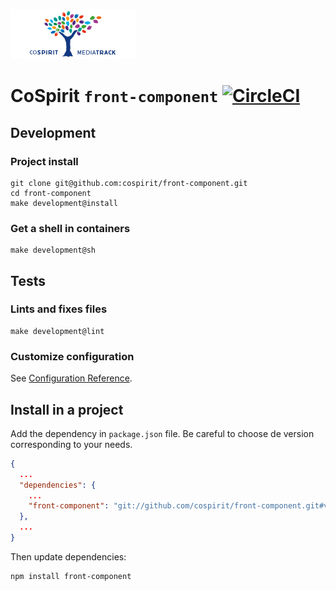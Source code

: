 ![CoSpirit](doc/logo.png)

# CoSpirit `front-component` [![CircleCI](https://circleci.com/gh/cospirit/front-component.svg?style=shield&circle-token=10ffb22301f55ca80520d483e9a32111ca545333)](https://circleci.com/gh/cospirit/front-component)

## Development

### Project install

    git clone git@github.com:cospirit/front-component.git
    cd front-component
    make development@install

### Get a shell in containers

    make development@sh

## Tests

### Lints and fixes files

    make development@lint

### Customize configuration
See [Configuration Reference](https://cli.vuejs.org/config/).

## Install in a project

Add the dependency in `package.json` file. Be careful to choose de version corresponding to your needs.

```json
{  
  ...  
  "dependencies": {
    ...
    "front-component": "git://github.com/cospirit/front-component.git#v1.0.0"
  },  
  ...  
}  
```
Then update dependencies:

    npm install front-component

